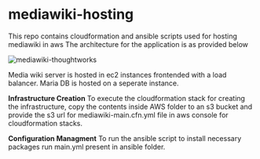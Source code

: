 # mediawiki-hosting
This repo contains cloudformation and ansible scripts used for hosting mediawiki in aws
The architecture for the application is as provided below

![mediawiki-thoughtworks](https://user-images.githubusercontent.com/28534583/134063573-0b780af9-8b15-4bc9-b983-c8ab2f887626.jpg)


Media wiki server is hosted  in ec2 instances frontended with a load balancer. Maria DB is hosted on a seperate instance.

**Infrastructure Creation**
To execute the cloudformation stack for creating the infrastructure, copy the contents inside AWS folder to an s3 bucket and provide the s3 url for mediawiki-main.cfn.yml file in aws console for cloudformation stacks.

**Configuration Managment**
To run the ansible script to install necessary packages run main.yml present in ansible folder.
